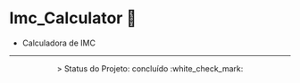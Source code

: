 # Imc_Calculator 🧮

- Calculadora de IMC
---

<p align="center">
 > Status do Projeto: concluído :white_check_mark:
</p>



